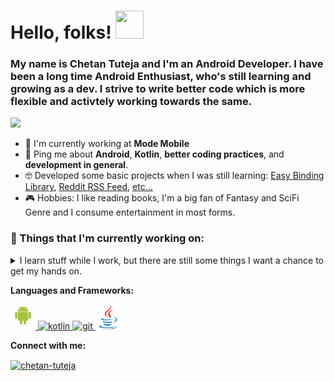 # Hello, folks! <img src="https://raw.githubusercontent.com/MartinHeinz/MartinHeinz/master/wave.gif" height="45" width="45" />

### My name is Chetan Tuteja and I'm an Android Developer. I have been a long time Android Enthusiast, who's still learning and growing as a dev. I strive to write better code which is more flexible and activtely working towards the same. 

![](https://komarev.com/ghpvc/?username=chetan-tuteja&color=24292E&style=flat-square&label=Profile+visitors)

- 🏢 I'm currently working at **Mode Mobile**
- 💬 Ping me about **Android**, **Kotlin**, **better coding practices**, and **development in general**.
- 🤓 Developed some basic projects when I was still learning: [Easy Binding Library](https://github.com/chetan-tuteja/easy-binding), [Reddit RSS Feed](https://github.com/chetan-tuteja/Reddit-RSS-Feed-App), [etc…](https://github.com/chetan-tuteja/repositories)
- 🎮 Hobbies: I like reading books, I'm a big fan of Fantasy and SciFi Genre and I consume entertainment in most forms. 

<h3>💼 Things that I'm currently working on:</h3>
<details>
  <summary>I learn stuff while I work, but there are still some things I want a chance to get my hands on.</summary>
  <ul>
    <br>
    <li>Dependecy Injection via Hilt.</li>
    <li>Learning Android Datastore.</li>
    <li>Get more familar with Android Jetpack in general.</li>
    <li>Work on some project by using all available best practices.</li>
    <li>🔜</li>
  </ul>
</details>

**Languages and Frameworks:**
<p align="left"> 
<a href="https://developer.android.com" target="_blank"> <img src="https://raw.githubusercontent.com/devicons/devicon/master/icons/android/android-original-wordmark.svg" alt="android" width="40" height="40"/> </a> 
<a href="https://kotlinlang.org" target="_blank"> <img src="https://www.vectorlogo.zone/logos/kotlinlang/kotlinlang-icon.svg" alt="kotlin" width="40" height="40"/> </a> 
<a href="https://git-scm.com/" target="_blank"> <img src="https://www.vectorlogo.zone/logos/git-scm/git-scm-icon.svg" alt="git" width="40" height="40"/> </a> 
<a href="https://www.java.com" target="_blank"> <img src="https://raw.githubusercontent.com/devicons/devicon/master/icons/java/java-original.svg" alt="java" width="40" height="40"/> </a> 
</p>

**Connect with me:**
<p align="left">
<a href="https://linkedin.com/in/chetan-tuteja" target="blank"><img align="center" src="https://cdn.jsdelivr.net/npm/simple-icons@3.0.1/icons/linkedin.svg" alt="chetan-tuteja" height="30" width="40" /></a>
</p>
